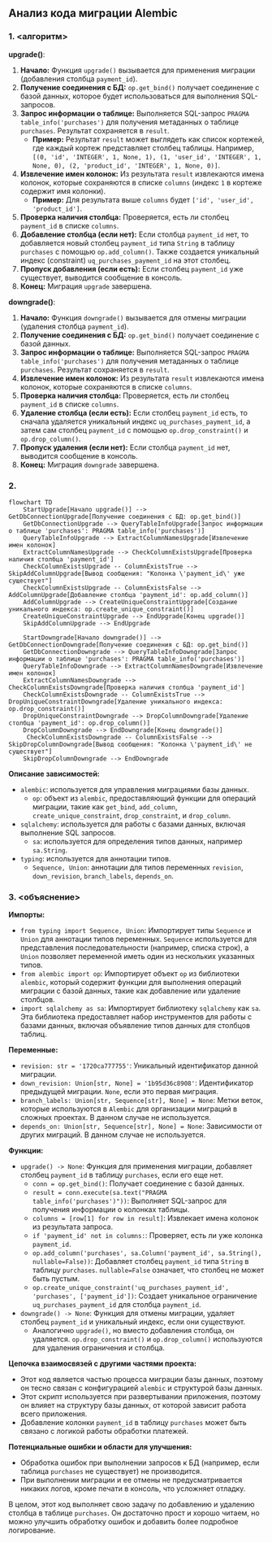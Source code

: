 ## Анализ кода миграции Alembic

### 1. <алгоритм>

**upgrade()**:

1.  **Начало:** Функция `upgrade()` вызывается для применения миграции (добавления столбца `payment_id`).
2.  **Получение соединения с БД:**  `op.get_bind()` получает соединение с базой данных, которое будет использоваться для выполнения SQL-запросов.
3.  **Запрос информации о таблице:** Выполняется SQL-запрос `PRAGMA table_info('purchases')` для получения метаданных о таблице `purchases`. Результат сохраняется в `result`.
    *   **Пример:** Результат `result` может выглядеть как список кортежей, где каждый кортеж представляет столбец таблицы. Например, `[(0, 'id', 'INTEGER', 1, None, 1), (1, 'user_id', 'INTEGER', 1, None, 0), (2, 'product_id', 'INTEGER', 1, None, 0)]`.
4.  **Извлечение имен колонок:** Из результата `result` извлекаются имена колонок, которые сохраняются в списке `columns` (индекс `1` в кортеже содержит имя колонки).
    *   **Пример:** Для результата выше `columns` будет `['id', 'user_id', 'product_id']`.
5.  **Проверка наличия столбца:** Проверяется, есть ли столбец `payment_id` в списке `columns`.
6.  **Добавление столбца (если нет):** Если столбца `payment_id` нет, то добавляется новый столбец `payment_id` типа `String` в таблицу `purchases` с помощью `op.add_column()`. Также создается уникальный индекс (constraint) `uq_purchases_payment_id` на этот столбец.
7.  **Пропуск добавления (если есть):** Если столбец `payment_id` уже существует, выводится сообщение в консоль.
8.  **Конец:** Миграция `upgrade` завершена.

**downgrade()**:

1.  **Начало:** Функция `downgrade()` вызывается для отмены миграции (удаления столбца `payment_id`).
2.  **Получение соединения с БД:** `op.get_bind()` получает соединение с базой данных.
3.  **Запрос информации о таблице:** Выполняется SQL-запрос `PRAGMA table_info('purchases')` для получения метаданных о таблице `purchases`. Результат сохраняется в `result`.
4.  **Извлечение имен колонок:** Из результата `result` извлекаются имена колонок, которые сохраняются в списке `columns`.
5.  **Проверка наличия столбца:** Проверяется, есть ли столбец `payment_id` в списке `columns`.
6.  **Удаление столбца (если есть):** Если столбец `payment_id` есть, то сначала удаляется уникальный индекс `uq_purchases_payment_id`, а затем сам столбец `payment_id` с помощью `op.drop_constraint()` и `op.drop_column()`.
7.  **Пропуск удаления (если нет):** Если столбца `payment_id` нет, выводится сообщение в консоль.
8.  **Конец:** Миграция `downgrade` завершена.

### 2. <mermaid>

```mermaid
flowchart TD
    StartUpgrade[Начало upgrade()] --> GetDbConnectionUpgrade[Получение соединения с БД: op.get_bind()]
    GetDbConnectionUpgrade --> QueryTableInfoUpgrade[Запрос информации о таблице 'purchases': PRAGMA table_info('purchases')]
    QueryTableInfoUpgrade --> ExtractColumnNamesUpgrade[Извлечение имен колонок]
    ExtractColumnNamesUpgrade --> CheckColumnExistsUpgrade[Проверка наличия столбца 'payment_id']
    CheckColumnExistsUpgrade -- ColumnExistsTrue --> SkipAddColumnUpgrade[Вывод сообщения: "Колонка \'payment_id\' уже существует"]
    CheckColumnExistsUpgrade -- ColumnExistsFalse --> AddColumnUpgrade[Добавление столбца 'payment_id': op.add_column()]
    AddColumnUpgrade --> CreateUniqueConstraintUpgrade[Создание уникального индекса: op.create_unique_constraint()]
    CreateUniqueConstraintUpgrade --> EndUpgrade[Конец upgrade()]
    SkipAddColumnUpgrade --> EndUpgrade

    StartDowngrade[Начало downgrade()] --> GetDbConnectionDowngrade[Получение соединения с БД: op.get_bind()]
    GetDbConnectionDowngrade --> QueryTableInfoDowngrade[Запрос информации о таблице 'purchases': PRAGMA table_info('purchases')]
    QueryTableInfoDowngrade --> ExtractColumnNamesDowngrade[Извлечение имен колонок]
    ExtractColumnNamesDowngrade --> CheckColumnExistsDowngrade[Проверка наличия столбца 'payment_id']
    CheckColumnExistsDowngrade -- ColumnExistsTrue --> DropUniqueConstraintDowngrade[Удаление уникального индекса: op.drop_constraint()]
    DropUniqueConstraintDowngrade --> DropColumnDowngrade[Удаление столбца 'payment_id': op.drop_column()]
    DropColumnDowngrade --> EndDowngrade[Конец downgrade()]
     CheckColumnExistsDowngrade -- ColumnExistsFalse --> SkipDropColumnDowngrade[Вывод сообщения: "Колонка \'payment_id\' не существует"]
    SkipDropColumnDowngrade --> EndDowngrade

```

**Описание зависимостей:**

*   `alembic`: используется для управления миграциями базы данных.
    *   `op`: объект из `alembic`, предоставляющий функции для операций миграции, такие как `get_bind`, `add_column`, `create_unique_constraint`, `drop_constraint`, и `drop_column`.
*   `sqlalchemy`: используется для работы с базами данных, включая выполнение SQL запросов.
    *   `sa`: используется для определения типов данных, например `sa.String`.
*   `typing`: используется для аннотации типов.
    * `Sequence, Union`: аннотации для типов переменных `revision`, `down_revision`, `branch_labels`, `depends_on`.

### 3. <объяснение>

**Импорты:**

*   `from typing import Sequence, Union`: Импортирует типы `Sequence` и `Union` для аннотации типов переменных. `Sequence` используется для представления последовательности (например, списка строк), а `Union` позволяет переменной иметь один из нескольких указанных типов.
*   `from alembic import op`: Импортирует объект `op` из библиотеки `alembic`, который содержит функции для выполнения операций миграции с базой данных, такие как добавление или удаление столбцов.
*   `import sqlalchemy as sa`: Импортирует библиотеку `sqlalchemy` как `sa`. Эта библиотека предоставляет набор инструментов для работы с базами данных, включая объявление типов данных для столбцов таблиц.

**Переменные:**

*   `revision: str = '1720ca777755'`:  Уникальный идентификатор данной миграции.
*   `down_revision: Union[str, None] = '1b95d36c8908'`: Идентификатор предыдущей миграции. `None`, если это первая миграция.
*   `branch_labels: Union[str, Sequence[str], None] = None`: Метки веток, которые используются в `Alembic` для организации миграций в сложных проектах. В данном случае не используется.
*    `depends_on: Union[str, Sequence[str], None] = None`: Зависимости от других миграций. В данном случае не используется.

**Функции:**

*   `upgrade() -> None`: Функция для применения миграции, добавляет столбец `payment_id` в таблицу `purchases`, если его еще нет.
    *   `conn = op.get_bind()`: Получает соединение с базой данных.
    *   `result = conn.execute(sa.text("PRAGMA table_info('purchases')"))`: Выполняет SQL-запрос для получения информации о колонках таблицы.
    *   `columns = [row[1] for row in result]`: Извлекает имена колонок из результата запроса.
    *   `if 'payment_id' not in columns:`: Проверяет, есть ли уже колонка `payment_id`.
    *   `op.add_column('purchases', sa.Column('payment_id', sa.String(), nullable=False))`: Добавляет столбец `payment_id` типа `String` в таблицу `purchases`. `nullable=False` означает, что столбец не может быть пустым.
    *   `op.create_unique_constraint('uq_purchases_payment_id', 'purchases', ['payment_id'])`: Создает уникальное ограничение `uq_purchases_payment_id` для столбца `payment_id`.
*   `downgrade() -> None`: Функция для отмены миграции, удаляет столбец `payment_id` и уникальный индекс, если они существуют.
    *   Аналогично `upgrade()`, но вместо добавления столбца, он удаляется. `op.drop_constraint()` и `op.drop_column()` используются для удаления ограничения и столбца.

**Цепочка взаимосвязей с другими частями проекта:**

*   Этот код является частью процесса миграции базы данных, поэтому он тесно связан с конфигурацией `alembic` и структурой базы данных.
*   Этот скрипт используется при развертывании приложения, поэтому он влияет на структуру базы данных, от которой зависит работа всего приложения.
*   Добавление колонки `payment_id` в таблицу `purchases` может быть связано с логикой работы обработки платежей.

**Потенциальные ошибки и области для улучшения:**

*   Обработка ошибок при выполнении запросов к БД (например, если таблица `purchases` не существует) не производится.
*   При выполнении миграции и ее отмены не предусматривается никаких логов, кроме печати в консоль, что усложняет отладку.

В целом, этот код выполняет свою задачу по добавлению и удалению столбца в таблице `purchases`. Он достаточно прост и хорошо читаем, но можно улучшить обработку ошибок и добавить более подробное логирование.
